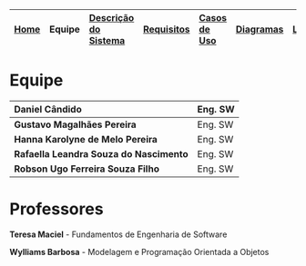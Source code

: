 |<a href='http://code.google.com/p/icards/'>Home</a> | **Equipe** |<a href='http://code.google.com/p/icards/wiki/Descricao_do_Sistema'>Descrição do Sistema</a>|<a href='http://code.google.com/p/icards/wiki/Requisitos'>Requisitos</a>|<a href='http://code.google.com/p/icards/wiki/Casos_de_Uso'>Casos de Uso</a>|<a href='http://code.google.com/p/icards/wiki/Diagramas'>Diagramas</a>|<a href='http://code.google.com/p/icards/wiki/Links'>Links</a>|
|:---------------------------------------------------|:-----------|:---------------------------------------------------------------------------------------------|:-----------------------------------------------------------------------|:---------------------------------------------------------------------------|:---------------------------------------------------------------------|:-------------------------------------------------------------|

# Equipe #
| <b>Daniel Cândido</b> | Eng. SW|
|:-----------------------|:-------|
| <b>Gustavo Magalhães Pereira</b> | Eng. SW| Modelagem e POO |
| <b>Hanna Karolyne de Melo Pereira</b> | Eng. SW | Modelagem e POO |
| <b>Rafaella Leandra Souza do Nascimento</b> | Eng. SW| Modelagem e POO |
| <b>Robson Ugo Ferreira Souza Filho</b> | Eng. SW | Modelagem e POO |

# Professores #

<b>Teresa Maciel</b> - Fundamentos de Engenharia de Software

<b>Wylliams Barbosa</b> - Modelagem e Programação Orientada a Objetos